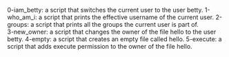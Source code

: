 0-iam_betty: a script that switches the current user to the user betty.
1-who_am_i: a script that prints the effective username of the current user.
2-groups: a script that prints all the groups the current user is part of.  
3-new_owner:  a script that changes the owner of the file hello to the user betty.
4-empty: a script that creates an empty file called hello.
5-execute: a script that adds execute permission to the owner of the file hello.

